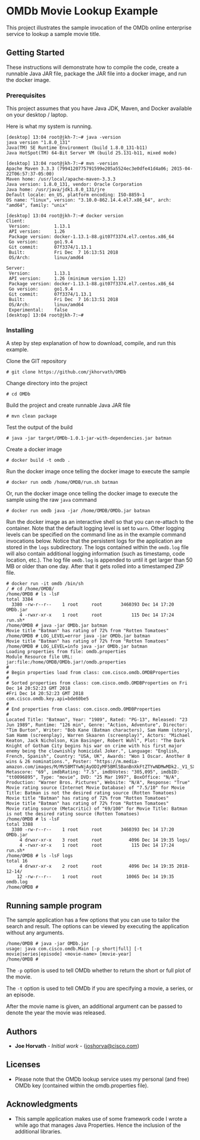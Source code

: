 # OMDb Movie Lookup Example

This project illustrates the sample invocation of the OMDb online enterprise service to lookup a sample movie title.

## Getting Started

These instructions will demonstrate how to compile the code, create a runnable Java JAR file, package the JAR file into a docker image, and run the docker image.

### Prerequisites

This project assumes that you have Java JDK, Maven, and Docker available on your desktop / laptop.

Here is what my system is running.

```
[desktop] 13:04 root@jkh-7:~# java -version
java version "1.8.0_131"
Java(TM) SE Runtime Environment (build 1.8.0_131-b11)
Java HotSpot(TM) 64-Bit Server VM (build 25.131-b11, mixed mode)

[desktop] 13:04 root@jkh-7:~# mvn -version
Apache Maven 3.3.3 (7994120775791599e205a5524ec3e0dfe41d4a06; 2015-04-22T06:57:37-05:00)
Maven home: /usr/local/apache-maven-3.3.3
Java version: 1.8.0_131, vendor: Oracle Corporation
Java home: /usr/java/jdk1.8.0_131/jre
Default locale: en_US, platform encoding: ISO-8859-1
OS name: "linux", version: "3.10.0-862.14.4.el7.x86_64", arch: "amd64", family: "unix"

[desktop] 13:04 root@jkh-7:~# docker version
Client:
 Version:         1.13.1
 API version:     1.26
 Package version: docker-1.13.1-88.git07f3374.el7.centos.x86_64
 Go version:      go1.9.4
 Git commit:      07f3374/1.13.1
 Built:           Fri Dec  7 16:13:51 2018
 OS/Arch:         linux/amd64

Server:
 Version:         1.13.1
 API version:     1.26 (minimum version 1.12)
 Package version: docker-1.13.1-88.git07f3374.el7.centos.x86_64
 Go version:      go1.9.4
 Git commit:      07f3374/1.13.1
 Built:           Fri Dec  7 16:13:51 2018
 OS/Arch:         linux/amd64
 Experimental:    false
[desktop] 13:04 root@jkh-7:~#
```

### Installing

A step by step explanation of how to download, compile, and run this example.

Clone the GIT repository

```
# git clone https://github.com/jkhorvath/OMDb
```

Change directory into the project

```
# cd OMDb
```

Build the project and create runnable Java JAR file

```
# mvn clean package
```

Test the output of the build

```
# java -jar target/OMDb-1.0.1-jar-with-dependencies.jar batman
```

Create a docker image

```
# docker build -t omdb .
```

Run the docker image once telling the docker image to execute the sample

```
# docker run omdb /home/OMDB/run.sh batman
```

Or, run the docker image once telling the docker image to execute the sample using the raw `java` command

```
# docker run omdb java -jar /home/OMDB/OMDb.jar batman
```

Run the docker image as an interactive shell so that you can re-attach to the container.
Note that the default logging level is set to `warn`. Other logging levels can be specified on the command line as in the example command invocations below.
Notice that the persistent logs for the application are stored in the `logs` subdirectory. The logs contained within the `omdb.log` file will also contain additional logging information (such as timestamp, code location, etc.). The log file `omdb.log` is appended to until it get larger than 50 MB or older than one day. After that it gets rolled into a timestamped ZIP file.

```
# docker run -it omdb /bin/sh
/ # cd /home/OMDB/
/home/OMDB # ls -lsF
total 3384
  3380 -rw-r--r--    1 root     root       3460393 Dec 14 17:20 OMDb.jar
     4 -rwxr-xr-x    1 root     root           115 Dec 14 17:24 run.sh*
/home/OMDB # java -jar OMDb.jar batman
Movie title "Batman" has rating of 72% from "Rotten Tomatoes"
/home/OMDB # LOG_LEVEL=error java -jar OMDb.jar batman
Movie title "Batman" has rating of 72% from "Rotten Tomatoes"
/home/OMDB # LOG_LEVEL=info java -jar OMDb.jar batman
Loading properties from file: omdb.properties
Module Resource file URL: jar:file:/home/OMDB/OMDb.jar!/omdb.properties
#
# Begin properties load from class: com.cisco.omdb.OMDBProperties
#
# Sorted properties from class: com.cisco.omdb.OMDBProperties on Fri Dec 14 20:52:23 GMT 2018
#Fri Dec 14 20:52:23 GMT 2018
com.cisco.omdb.key.api=bde60be5
#
# End properties from class: com.cisco.omdb.OMDBProperties
#
Located Title: "Batman", Year: "1989", Rated: "PG-13", Released: "23 Jun 1989", Runtime: "126 min", Genre: "Action, Adventure", Director: "Tim Burton", Writer: "Bob Kane (Batman characters), Sam Hamm (story), Sam Hamm (screenplay), Warren Skaaren (screenplay)", Actors: "Michael Keaton, Jack Nicholson, Kim Basinger, Robert Wuhl", Plot: "The Dark Knight of Gotham City begins his war on crime with his first major enemy being the clownishly homicidal Joker.", Language: "English, French, Spanish", Country: "USA, UK", Awards: "Won 1 Oscar. Another 8 wins & 26 nominations.", Poster: "https://m.media-amazon.com/images/M/MV5BMTYwNjAyODIyMF5BMl5BanBnXkFtZTYwNDMwMDk2._V1_SX300.jpg", Metascore: "69", imdbRating: "7.5", imdbVotes: "305,095", imdbID: "tt0096895", Type: "movie", DVD: "25 Mar 1997", BoxOffice: "N/A", Production: "Warner Bros. Pictures", Website: "N/A", Response: "True"
Movie rating source (Internet Movie Database) of "7.5/10" for Movie Title: Batman is not the desired rating source (Rotten Tomatoes)
Movie title "Batman" has rating of 72% from "Rotten Tomatoes"
Movie title "Batman" has rating of 72% from "Rotten Tomatoes"
Movie rating source (Metacritic) of "69/100" for Movie Title: Batman is not the desired rating source (Rotten Tomatoes)
/home/OMDB # ls -lsF
total 3388
  3380 -rw-r--r--    1 root     root       3460393 Dec 14 17:20 OMDb.jar
     4 drwxr-xr-x    3 root     root          4096 Dec 14 19:35 logs/
     4 -rwxr-xr-x    1 root     root           115 Dec 14 17:24 run.sh*
/home/OMDB # ls -lsF logs
total 16
     4 drwxr-xr-x    2 root     root          4096 Dec 14 19:35 2018-12-14/
    12 -rw-r--r--    1 root     root         10065 Dec 14 19:35 omdb.log
/home/OMDB #
```

## Running sample program

The sample application has a few options that you can use to tailor the search and result. The options can be viewed by executing the application without any arguments.

```
/home/OMDB # java -jar OMDb.jar
usage: java com.cisco.omdb.Main [-p short|full] [-t movie|series|episode] <movie-name> [movie-year]
/home/OMDB #
```

The `-p` option is used to tell OMDb whether to return the short or full plot of the movie.

The `-t` option is used to tell OMDb if you are specifying a movie, a series, or an episode.

After the movie name is given, an additional argument can be passed to denote the year the movie was released.


## Authors

* **Joe Horvath** - *Initial work* - (joshorva@cisco.com)

## Licenses

* Please note that the OMDb lookup service uses my personal (and free) OMDb key (contained within the omdb.properties file).


## Acknowledgments

* This sample application makes use of some framework code I wrote a while ago that manages Java Properties. Hence the inclusion of the additional libraries. 
